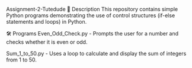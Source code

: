 Assignment-2-Tutedude
📌 Description
This repository contains simple Python programs demonstrating the use of control structures (if-else statements and loops) in Python.

🛠 Programs
Even_Odd_Check.py - Prompts the user for a number and checks whether it is even or odd.

Sum_1_to_50.py - Uses a loop to calculate and display the sum of integers from 1 to 50.
